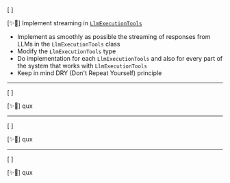[ ]

[✨🐨] Implement streaming in [`LlmExecutionTools`](/src/execution/LlmExecutionTools.ts)

-   Implement as smoothly as possible the streaming of responses from LLMs in the `LlmExecutionTools` class
-   Modify the `LlmExecutionTools` type
-   Do implementation for each `LlmExecutionTools` and also for every part of the system that works with `LlmExecutionTools`
-   Keep in mind DRY (Don't Repeat Yourself) principle

---

[ ]

[✨🐨] qux

---

[ ]

[✨🐨] qux

---

[ ]

[✨🐨] qux
